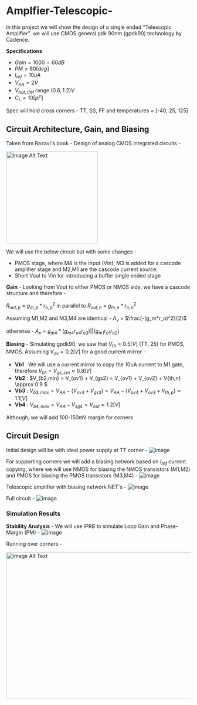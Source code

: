# Amplfier-Telescopic-
In this project we will show the design of a single ended "Telescopic Amplifier". 
we will use CMOS general pdk 90nm (gpdk90) technology by Cadence. 

**Specifications**
* $Gain = 1000 = 60dB$
* $PM > 60 [deg]$ 
* $I_{ref} = 10uA$
* $V_{AA} = 2V$
* $V_{out,CM}$ range $(0.6,1.2)V$
* $C_{L} = 10[pF]$ 

Spec will hold cross corners - TT, SS, FF and temperatures = [-40, 25, 125]

## Circuit Architecture, Gain, and Biasing
Taken from Razavi's book - Design of analog CMOS integrated circuits - 

<img src="https://github.com/dsapir4422/Telescopic_Amplifier/assets/87266625/001ee7db-3a02-4f9c-8273-290d1a07ac05" alt="Image Alt Text" width="250" height="250" />

We will use the below circuit but with some changes - 
* PMOS stage, where M4 is the input (Vin), M3 is added for a cascode amplifier stage and M2,M1 are the cascode current source.
* Short Vout to Vin for introducing a buffer single ended stage

**Gain** - 
Looking from Vout to either PMOS or NMOS side, we have a cascode structure and therefore - 

$R_{out,p}$ = $g_{m,p}*r_{o,p}^2$ in parallel to $R_{out,n}$ = $g_{m,n}*r_{o,n}^2$

Assuming M1,M2 and M3,M4 are identical - $A_v$ = $\frac{-(g_m*r_o)^2}{2}$

otherwise - $A_v$ = $g_{m4}*(g_{m4}r_{o4}r_{o3})||(g_{m1}r_{o1}r_{o2})$

**Biasing** - 
Simulating gpdk90, we saw that $V_{th} = 0.5[V]$ (TT, 25) for PMOS, NMOS. Assuming $V_{ov} = 0.2[V]$ for a good current mirror - 
* **Vb1** : We will use a current mirror to copy the 10uA current to M1 gate, therefore $V_{b1} = V_{gs,cm} \approx 0.8[V]$
* **Vb2** : $V_{b2,min} = V_{ov1} + V_{gs2} = V_{ov1} + V_{ov2} + V{th,n} \approx 0.9 $
* **Vb3** : $V_{b3,max} = V_{AA} - (V_{ov4} + V_{gs3}) = V_{AA} - (V_{ov4} + V_{ov3} + V_{th,p}) \approx 1.1[V]$
* **Vb4** : $V_{b4,max} = V_{AA} - V_{sg4} = V_{out} \approx 1.2[V]$

Although, we will add 100-150mV margin for corners

## Circuit Design
Initial design will be with ideal power supply at TT corner - 
![image](https://github.com/dsapir4422/Telescopic_Amplifier/assets/87266625/f3032124-efb5-4037-84df-04f290def9d7)

For supporting corners we will add a biasing network based on $I_{ref}$ current copying, where we will use NMOS for biasing the NMOS transistors (M1,M2) and PMOS for biasing the PMOS transistors (M3,M4) - 
![image](https://github.com/dsapir4422/Telescopic_Amplifier/assets/87266625/ceb766c7-cdc8-4ee5-9310-c01b1dae064c)

Telescopic amplifier with biasing network NET's - 
![image](https://github.com/dsapir4422/Telescopic_Amplifier/assets/87266625/062d10b3-4447-46f9-b0c9-1ec5356aaf7d)

Full circuit - 
![image](https://github.com/dsapir4422/Telescopic_Amplifier/assets/87266625/15d7d6a4-e809-438f-bf8d-56204ec8100e)

### Simulation Results
**Stability Analysis** - We will use IPRB to simulate Loop Gain and Phase-Margin (PM) - 
![image](https://github.com/dsapir4422/Telescopic_Amplifier/assets/87266625/0093e262-7b2f-4169-ad69-f90ed623d0d1)

Running over corners - 

<img src="https://github.com/dsapir4422/Telescopic_Amplifier/assets/87266625/1ab146c0-7801-4863-b8e6-017712ef471f" alt="Image Alt Text" width="600" height="400" />

 
